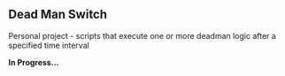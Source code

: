## Dead Man Switch

Personal project - scripts that execute one or more deadman logic after a specified time interval

**In Progress...**